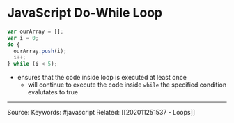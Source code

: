 # JavaScript Do-While Loop

```js
var ourArray = [];
var i = 0;
do {
  ourArray.push(i);
  i++;
} while (i < 5);
```

- ensures that the code inside loop is executed at least once
	- will continue to execute the code inside `while` the specified condition evalutates to true
---
Source:
Keywords: #javascript 
Related: [[202011251537 - Loops]]